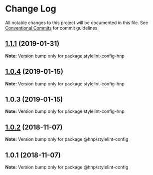 # Change Log

All notable changes to this project will be documented in this file.
See [Conventional Commits](https://conventionalcommits.org) for commit guidelines.

## [1.1.1](https://github.com/MechanicalHuman/hnp-utilities/compare/stylelint-config-hnp@1.1.0...stylelint-config-hnp@1.1.1) (2019-01-31)

**Note:** Version bump only for package stylelint-config-hnp

## [1.0.4](https://github.com/MechanicalHuman/hnp-utilities/compare/stylelint-config-hnp@1.0.3...stylelint-config-hnp@1.0.4) (2019-01-15)

**Note:** Version bump only for package stylelint-config-hnp

## 1.0.3 (2019-01-15)

**Note:** Version bump only for package stylelint-config-hnp

## [1.0.2](https://github.com/MechanicalHuman/hnp-utilities/compare/@hnp/stylelint-config@1.0.1...@hnp/stylelint-config@1.0.2) (2018-11-07)

**Note:** Version bump only for package @hnp/stylelint-config

## 1.0.1 (2018-11-07)

**Note:** Version bump only for package @hnp/stylelint-config
